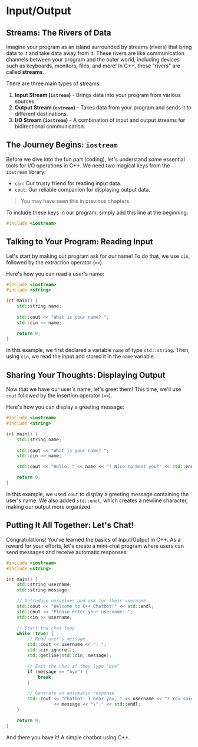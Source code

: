 # Input/Output

## Streams: The Rivers of Data

Imagine your program as an island surrounded by streams (rivers) that bring data to it and take data away from it. These rivers are like communication channels between your program and the outer world, including devices such as keyboards, monitors, files, and more! In C++, these "rivers" are called **streams**.

There are three main types of streams:

1. **Input Stream (`istream`)** - Brings data into your program from various sources.
2. **Output Stream (`ostream`)** - Takes data from your program and sends it to different destinations.
3. **I/O Stream (`iostream`)** - A combination of input and output streams for bidirectional communication.

## The Journey Begins: `iostream`

Before we dive into the fun part (coding), let's understand some essential tools for I/O operations in C++. We need two magical keys from the `iostream` library:

- `cin`: Our trusty friend for reading input data.
- `cout`: Our reliable companion for displaying output data.

> You may have seen this in previous chapters. 

To include these keys in our program, simply add this line at the beginning:

```cpp
#include <iostream>
```

## Talking to Your Program: Reading Input

Let's start by making our program ask for our name! To do that, we use `cin`, followed by the extraction operator (`>>`).

Here's how you can read a user's name:

```cpp
#include <iostream>
#include <string>

int main() {
    std::string name;
    
    std::cout << "What is your name? ";
    std::cin >> name;

    return 0;
}
```

In this example, we first declared a variable `name` of type `std::string`. Then, using `cin`, we read the input and stored it in the `name` variable.

## Sharing Your Thoughts: Displaying Output

Now that we have our user's name, let's greet them! This time, we'll use `cout` followed by the insertion operator (`<<`).

Here's how you can display a greeting message:

```cpp
#include <iostream>
#include <string>

int main() {
    std::string name;
    
    std::cout << "What is your name? ";
    std::cin >> name;

    std::cout << "Hello, " << name << "! Nice to meet you!" << std::endl;

    return 0;
}
```

In this example, we used `cout` to display a greeting message containing the user's name. We also added `std::endl`, which creates a newline character, making our output more organized.

## Putting It All Together: Let's Chat!

Congratulations! You've learned the basics of Input/Output in C++. As a reward for your efforts, let's create a mini-chat program where users can send messages and receive automatic responses:

```cpp
#include <iostream>
#include <string>

int main() {
    std::string username;
    std::string message;

    // Introduce ourselves and ask for their username
    std::cout << "Welcome to C++ Chatbot!" << std::endl;
    std::cout << "Please enter your username: ";
    std::cin >> username;

    // Start the chat loop
    while (true) {
        // Read user's message
        std::cout << username << ": ";
        std::cin.ignore();
        std::getline(std::cin, message);

        // Exit the chat if they type "bye"
        if (message == "bye") {
            break;
        }

        // Generate an automatic response
        std::cout << "Chatbot: I hear you, " << username << "! You said: \"" 
                  << message << "\"." << std::endl;
    }

    return 0;
}
```

And there you have it! A simple chatbot using C++.